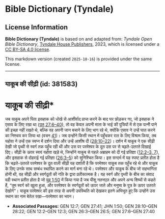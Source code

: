 # Bible Dictionary (Tyndale)

## License Information

**Bible Dictionary (Tyndale)** is based on and adapted from: _Tyndale Open Bible Dictionary_, [Tyndale House Publishers](https://tyndaleopenresources.com/), 2023, which is licensed under a [CC BY-SA 4.0 license](https://creativecommons.org/licenses/by-sa/4.0/legalcode.en).

This markdown version (created `2025-10-16`) is provided under the same license.



--------------------------------

## याकूब की सीढ़ी (id: 381583)

याकूब की सीढ़ी\*
================

जब याकूब अपने पिता इसहाक को धोखे से आशीर्वाद प्राप्त करने के बाद घर छोड़कर गए, जो इसहाक ने एसाव के लिए रखा था ([उत् 27:6–40](https://ref.ly/Gen27:6-Gen27:40)), तो वह केवल अपनी माता के भाई की पुत्रियों में से एक पत्नी पाने की इच्छा नहीं रखते थे, बल्कि वह अपनी जान बचाने के लिए भाग रहे थे, क्योंकि एसाव ने उन्हें घात करने का निश्चय कर लिया था (वचन [41](https://ref.ly/Gen27:41))। जब उन्होंने किसी स्थान में पहुँचकर रात के लिए विश्राम किया, तब यहोवा ने उन्हें एक स्वप्न में दर्शन दिया और उन्हें आशीष दी ([28:10–22](https://ref.ly/Gen28:10-Gen28:22))। दर्शन में याकूब ने एक सीढ़ी देखी जो पृथ्वी से स्वर्ग तक पहुँच रही थी और उस पर परमेश्वर के दूत उस पर से चढ़ते\-उतरते दिखाई दिए। सीढ़ी के ऊपर स्वयं यहोवा खड़े थे, जिन्होंने याकूब से पहले अब्राहम को दी गई प्रतिज्ञा ([12:2–3, 7](https://ref.ly/Gen12:2-Gen12:3,Gen12:7)), और इसहाक से दोहराई गई प्रतिज्ञा ([26:3–5](https://ref.ly/Gen26:3-Gen26:5)) को सुनिश्चित किया। इस सन्दर्भ में यह स्पष्ट प्रतीत होता है कि चढ़ते\-उतरते परमेश्वर के दूत वाली सीढ़ी यह दर्शाती है कि परमेश्वर याकूब तक पहुँच रहे थे और याकूब के लिए उनके साथ सम्बंध स्थापित करने का मार्ग बना रहे थे। परमेश्वर और याकूब के बीच जो सहभागिता होनी थी, वह सीढ़ी और स्वर्गदूतों की गति के द्वारा प्रतीकात्मक है। यह स्वर्ग और पृथ्वी के बीच का संवाद वही स्थान प्रतीत होता है जो [यूह 1:50](https://ref.ly/John1:50) में किया गया है जब यीशु नतनएल और अपने अन्य शिष्यों से कहते हैं, “तुम स्वर्ग को खुला हुआ, और परमेश्वर के स्वर्गदूतों को ऊपर जाते और मनुष्य के पुत्र के ऊपर उतरते देखोगे”। याकूब परमेश्वर की इस तरह से अपनी उपस्थिति को देखकर इतने अभिभूत हुए कि उन्होंने उस स्थान का नाम बेतेल रखा—परमेश्वर का भवन।

* **Associated Passages:** GEN 12:7; GEN 27:41; JHN 1:50; GEN 28:10–GEN 28:22; GEN 12:2–GEN 12:3; GEN 26:3–GEN 26:5; GEN 27:6–GEN 27:40

